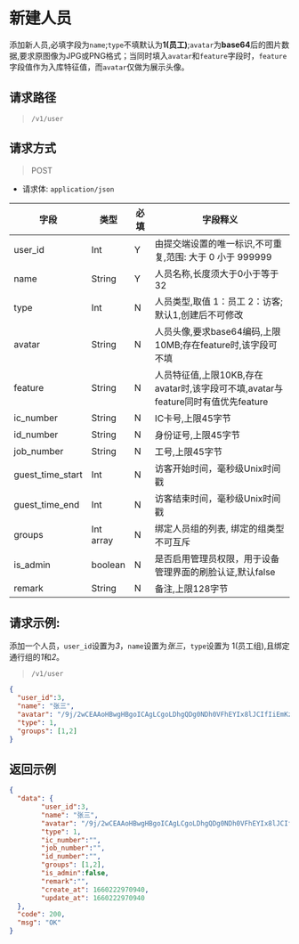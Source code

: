 # 新建人员

添加新人员,必填字段为`name`;`type`不填默认为**1(员工)**;`avatar`为**base64**后的图片数据,要求原图像为JPG或PNG格式；当同时填入`avatar`和`feature`字段时，`feature`字段值作为入库特征值，而`avatar`仅做为展示头像。

## 请求路径

> `/v1/user`

## 请求方式

> POST

- 请求体: `application/json`

| 字段             | 类型      | 必填 | 字段释义                                                                         |
| ---------------- | --------- | ---- | -------------------------------------------------------------------------------- |
| user_id          | Int       | Y    | 由提交端设置的唯一标识,不可重复,范围: 大于 0 小于 999999                         |
| name             | String    | Y    | 人员名称,长度须大于0小于等于32                                                   |
| type             | Int       | N    | 人员类型,取值 1：员工 2：访客; 默认1,创建后不可修改                              |
| avatar           | String    | N    | 人员头像,要求base64编码,上限10MB;存在feature时,该字段可不填                      |
| feature          | String    | N    | 人员特征值,上限10KB,存在avatar时,该字段可不填,avatar与feature同时有值优先feature |
| ic_number        | String    | N    | IC卡号,上限45字节                                                                |
| id_number        | String    | N    | 身份证号,上限45字节                                                              |
| job_number       | String    | N    | 工号,上限45字节                                                                  |
| guest_time_start | Int       | N    | 访客开始时间，毫秒级Unix时间戳                                                   |
| guest_time_end   | Int       | N    | 访客结束时间，毫秒级Unix时间戳                                                   |
| groups           | Int array | N    | 绑定人员组的列表, 绑定的组类型不可互斥                                           |
| is_admin         | boolean   | N    | 是否启用管理员权限，用于设备管理界面的刷脸认证,默认false                         |
| remark           | String    | N    | 备注,上限128字节                                                                 |

## 请求示例:

添加一个人员，`user_id`设置为*3*，`name`设置为*张三*，`type`设置为 1(员工组),且绑定通行组的*1*和*2*。

> `/v1/user`

```json
{
  "user_id":3,
  "name": "张三",
  "avatar": "/9j/2wCEAAoHBwgHBgoICAgLCgoLDhgQDg0NDh0VFhEYIx8lJCIfIiEmKzcvJik0KSEiMEExNDk7Pj4",
  "type": 1,
  "groups": [1,2]
}
```

## 返回示例

```json
{
  "data": {
        "user_id":3,
        "name": "张三",
        "avatar": "/9j/2wCEAAoHBwgHBgoICAgLCgoLDhgQDg0NDh0VFhEYIx8lJCIfIiEmKzcvJik0KSEiMEExNDk7Pj4",
        "type": 1,
        "ic_number":"",
        "job_number":"",
        "id_number":"",
        "groups": [1,2],
        "is_admin":false,
        "remark":"",
        "create_at": 1660222970940,
        "update_at": 1660222970940
  },
  "code": 200,
  "msg": "OK"
}
```